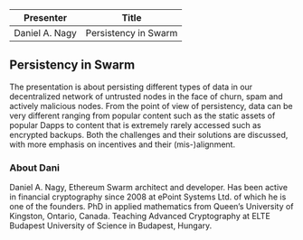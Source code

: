 | Presenter |Title|
| -------- | -------- |
| Daniel A. Nagy | Persistency in Swarm |

## Persistency in Swarm

The presentation is about persisting different types of data in our decentralized network of untrusted nodes in the face of churn, spam and actively malicious nodes. From the point of view of persistency, data can be very different ranging from popular content such as the static assets of popular Dapps to content that is extremely rarely accessed such as encrypted backups. Both the challenges and their solutions are discussed, with more emphasis on incentives and their (mis-)alignment.

### About Dani
Daniel A. Nagy, Ethereum Swarm architect and developer. Has been active in financial cryptography since 2008 at ePoint Systems Ltd. of which he is one of the founders. PhD in applied mathematics from Queen’s University of Kingston, Ontario, Canada. Teaching Advanced Cryptography at ELTE Budapest University of Science in Budapest, Hungary.